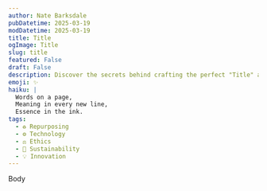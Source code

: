 ```yaml
---
author: Nate Barksdale
pubDatetime: 2025-03-19
modDatetime: 2025-03-19
title: Title
ogImage: Title
slug: title
featured: False
draft: False
description: Discover the secrets behind crafting the perfect "Title" and learn how to apply these techniques to instantly elevate your writing. Master simple steps now!
emoji: ✨
haiku: |
  Words on a page,
  Meaning in every new line,
  Essence in the ink.
tags:
  - ♻️ Repurposing
  - ⚙️ Technology
  - ⚖️ Ethics
  - 🌱 Sustainability
  - 💡 Innovation
---
```


Body
